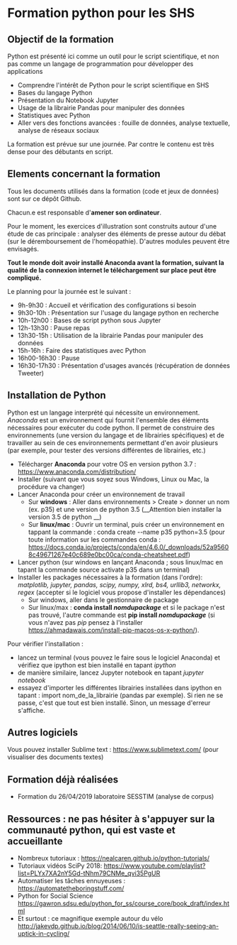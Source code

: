 # Formation python pour les SHS

## Objectif de la formation

Python est présenté ici comme un outil pour le script scientifique, et non pas comme un langage de programmation pour développer des applications

  * Comprendre l'intérêt de Python pour le script scientifique en SHS
  * Bases du langage Python
  * Présentation du Notebook Jupyter
  * Usage de la librairie Pandas pour manipuler des données
  * Statistiques avec Python
  * Aller vers des fonctions avancées : fouille de données, analyse textuelle, analyse de réseaux sociaux

La formation est prévue sur une journée. Par contre le contenu est très dense pour des débutants en script. 

## Elements concernant la formation

Tous les documents utilisés dans la formation (code et jeux de données) sont sur ce dépôt Github.

Chacun.e est responsable d'__amener son ordinateur__.

Pour le moment, les exercices d'illustration sont construits autour d'une étude de cas principale : analyser des éléments de presse autour du débat (sur le déremboursement de l'homéopathie). D'autres modules peuvent être envisagés.

__Tout le monde doit avoir installé Anaconda avant la formation, suivant la qualité de la connexion internet le téléchargement sur place peut être compliqué.__

Le planning pour la journée est le suivant : 
  * 9h-9h30 : Accueil et vérification des configurations si besoin
  * 9h30-10h : Présentation sur l'usage du langage python en recherche
  * 10h-12h00 : Bases de script python sous Jupyter
  * 12h-13h30 : Pause repas
  * 13h30-15h : Utilisation de la librairie Pandas pour manipuler des données
  * 15h-16h : Faire des statistiques avec Python
  * 16h00-16h30 : Pause
  * 16h30-17h30 : Présentation d'usages avancés (récupération de données Tweeter)

## Installation de Python

Python est un langage interprété qui nécessite un environnement. *Anaconda* est un environnement qui fournit l'ensemble des éléments nécessaires pour exécuter du code python. Il permet de construire des environnements (une version du langage et de librairies spécifiques) et de travailler au sein de ces environnements permettant d'en avoir plusieurs (par exemple, pour tester des versions différentes de librairies, etc.)
  * Télécharger __Anaconda__ pour votre OS en version python 3.7 : https://www.anaconda.com/distribution/
  * Installer (suivant que vous soyez sous Windows, Linux ou Mac, la procédure va changer)
  * Lancer Anaconda pour créer un environnement de travail
  	* Sur __windows__ : Aller dans environnements > Create > donner un nom (ex. p35) et une version de python 3.5 (__Attention bien installer la version 3.5 de python __)
  	* Sur __linux/mac__ : Ouvrir un terminal, puis créer un environnement en tappant la commande : conda create --name p35 python=3.5
  	(pour toute information sur les commandes conda : https://docs.conda.io/projects/conda/en/4.6.0/_downloads/52a95608c49671267e40c689e0bc00ca/conda-cheatsheet.pdf)
  * Lancer python (sur windows en lançant Anaconda ; sous linux/mac en tapant la commande source activate p35 dans un terminal)
  * Installer les packages nécessaires à la formation (dans l'ordre): *matplotlib, jupyter, pandas, scipy, numpy, xlrd, bs4, urllib3, networkx, regex* (accepter si le logiciel vous propose d'installer les dépendances)
    * Sur windows, aller dans le gestionnaire de package
	* Sur linux/max : __conda install *nomdupackage*__ et si le package n'est pas trouvé, l'autre commande est __pip install *nomdupackage*__ (si vous n'avez pas *pip* pensez à l'installer https://ahmadawais.com/install-pip-macos-os-x-python/).

Pour vérifier l'installation :
* lancez un terminal (vous pouvez le faire sous le logiciel Anaconda) et vérifiez que ipython est bien installé en tapant *ipython*
* de manière similaire, lancez Jupyter notebook en tapant *jupyter notebook* 
* essayez d'importer les différentes librairies installées dans ipython en tapant : import nom_de_la_librairie (pandas par exemple). Si rien ne se passe, c'est que tout est bien installé. Sinon, un message d'erreur s'affiche.

## Autres logiciels

Vous pouvez installer Sublime text : https://www.sublimetext.com/ (pour visualiser des documents textes)

## Formation déjà réalisées

  * Formation du 26/04/2019 laboratoire SESSTIM (analyse de corpus)

## Ressources : ne pas hésiter à s'appuyer sur la communauté python, qui est vaste et accueillante

  * Nombreux tutoriaux : https://nealcaren.github.io/python-tutorials/
  * Tutoriaux vidéos SciPy 2018: https://www.youtube.com/playlist?list=PLYx7XA2nY5Gd-tNhm79CNMe_qvi35PgUR
  * Automatiser les tâches ennuyeuses : https://automatetheboringstuff.com/
  * Python for Social Science https://gawron.sdsu.edu/python_for_ss/course_core/book_draft/index.html
  * Et surtout : ce magnifique exemple autour du vélo http://jakevdp.github.io/blog/2014/06/10/is-seattle-really-seeing-an-uptick-in-cycling/